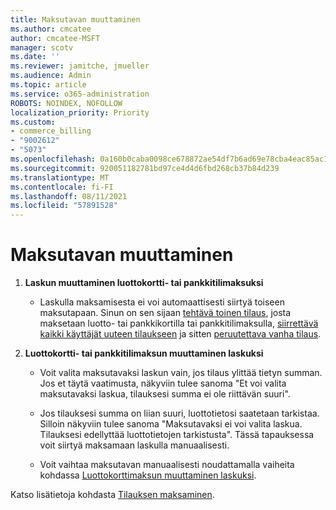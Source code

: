 ```yaml
---
title: Maksutavan muuttaminen
ms.author: cmcatee
author: cmcatee-MSFT
manager: scotv
ms.date: ''
ms.reviewer: jamitche, jmueller
ms.audience: Admin
ms.topic: article
ms.service: o365-administration
ROBOTS: NOINDEX, NOFOLLOW
localization_priority: Priority
ms.custom:
- commerce_billing
- "9002612"
- "5073"
ms.openlocfilehash: 0a160b0caba0098ce678872ae54df7b6ad69e78cba4eac85ac15567f2e75a8c7
ms.sourcegitcommit: 920051182781bd97ce4d4d6fbd268cb37b84d239
ms.translationtype: MT
ms.contentlocale: fi-FI
ms.lasthandoff: 08/11/2021
ms.locfileid: "57891528"
---
```

# <a name="change-payment-method-fromto"></a>Maksutavan muuttaminen

1. **Laskun muuttaminen luottokortti- tai pankkitilimaksuksi**

    - Laskulla maksamisesta ei voi automaattisesti siirtyä toiseen maksutapaan. Sinun on sen sijaan [tehtävä toinen tilaus](https://docs.microsoft.com/microsoft-365/commerce/try-or-buy-microsoft-365#buy-a-different-subscription), josta maksetaan luotto- tai pankkikortilla tai pankkitilimaksulla, [siirrettävä kaikki käyttäjät uuteen tilaukseen](https://docs.microsoft.com/microsoft-365/commerce/subscriptions/move-users-different-subscription) ja sitten [peruutettava vanha tilaus](https://docs.microsoft.com/microsoft-365/commerce/subscriptions/cancel-your-subscription).

2. **Luottokortti- tai pankkitilimaksun muuttaminen laskuksi**

    - Voit valita maksutavaksi laskun vain, jos tilaus ylittää tietyn summan. Jos et täytä vaatimusta, näkyviin tulee sanoma "Et voi valita maksutavaksi laskua, tilauksesi summa ei ole riittävän suuri".

    - Jos tilauksesi summa on liian suuri, luottotietosi saatetaan tarkistaa. Silloin näkyviin tulee sanoma "Maksutavaksi ei voi valita laskua. Tilauksesi edellyttää luottotietojen tarkistusta". Tässä tapauksessa voit siirtyä maksamaan laskulla manuaalisesti.

    - Voit vaihtaa maksutavan manuaalisesti noudattamalla vaiheita kohdassa [Luottokorttimaksun muuttaminen laskuksi](how-do-i-change-from-credit-card-payments-to-invoice.md).

Katso lisätietoja kohdasta [Tilauksen maksaminen](https://docs.microsoft.com/microsoft-365/commerce/billing-and-payments/pay-for-your-subscription).
